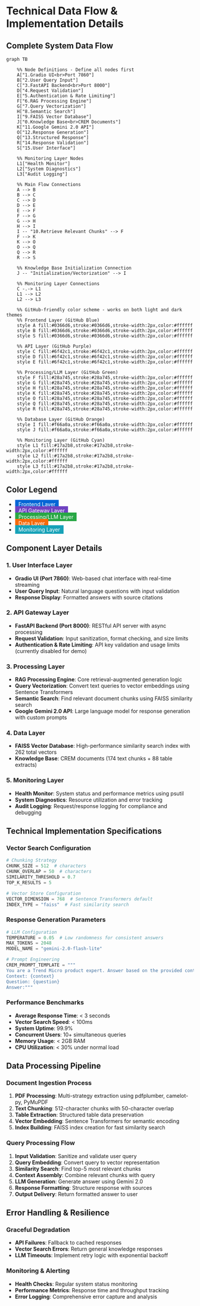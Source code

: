 # Technical Data Flow & Implementation Details

## Complete System Data Flow

```mermaid
graph TB

    %% Node Definitions - Define all nodes first
    A["1.Gradio UI<br>Port 7860"]
    B["2.User Query Input"]
    C["3.FastAPI Backend<br>Port 8000"]
    D["4.Request Validation"]
    E["5.Authentication & Rate Limiting"]
    F["6.RAG Processing Engine"]
    G["7.Query Vectorization"]
    H["8.Semantic Search"]
    I["9.FAISS Vector Database"]
    J["0.Knowledge Base<br>CREM Documents"]
    K["11.Google Gemini 2.0 API"]
    O["12.Response Generation"]
    Q["13.Structured Response"]
    R["14.Response Validation"]
    S["15.User Interface"]

    %% Monitoring Layer Nodes
    L1["Health Monitor"]
    L2["System Diagnostics"]
    L3["Audit Logging"]

    %% Main Flow Connections
    A --> B
    B --> C
    C --> D
    D --> E
    E --> F
    F --> G
    G --> H
    H --> I
    I -- "10.Retrieve Relevant Chunks" --> F
    F --> K
    K --> O
    O --> Q
    Q --> R
    R --> S

    %% Knowledge Base Initialization Connection
    J -- "Initialization/Vectorization" --> I

    %% Monitoring Layer Connections
    C -.-> L1
    L1 --> L2
    L2 --> L3

    %% GitHub-friendly color scheme - works on both light and dark themes
    %% Frontend Layer (GitHub Blue)
    style A fill:#0366d6,stroke:#0366d6,stroke-width:2px,color:#ffffff
    style B fill:#0366d6,stroke:#0366d6,stroke-width:2px,color:#ffffff
    style S fill:#0366d6,stroke:#0366d6,stroke-width:2px,color:#ffffff

    %% API Layer (GitHub Purple)
    style C fill:#6f42c1,stroke:#6f42c1,stroke-width:2px,color:#ffffff
    style D fill:#6f42c1,stroke:#6f42c1,stroke-width:2px,color:#ffffff
    style E fill:#6f42c1,stroke:#6f42c1,stroke-width:2px,color:#ffffff

    %% Processing/LLM Layer (GitHub Green)
    style F fill:#28a745,stroke:#28a745,stroke-width:2px,color:#ffffff
    style G fill:#28a745,stroke:#28a745,stroke-width:2px,color:#ffffff
    style H fill:#28a745,stroke:#28a745,stroke-width:2px,color:#ffffff
    style K fill:#28a745,stroke:#28a745,stroke-width:2px,color:#ffffff
    style O fill:#28a745,stroke:#28a745,stroke-width:2px,color:#ffffff
    style Q fill:#28a745,stroke:#28a745,stroke-width:2px,color:#ffffff
    style R fill:#28a745,stroke:#28a745,stroke-width:2px,color:#ffffff

    %% Database Layer (GitHub Orange)
    style I fill:#f66a0a,stroke:#f66a0a,stroke-width:2px,color:#ffffff
    style J fill:#f66a0a,stroke:#f66a0a,stroke-width:2px,color:#ffffff

    %% Monitoring Layer (GitHub Cyan)
    style L1 fill:#17a2b8,stroke:#17a2b8,stroke-width:2px,color:#ffffff
    style L2 fill:#17a2b8,stroke:#17a2b8,stroke-width:2px,color:#ffffff
    style L3 fill:#17a2b8,stroke:#17a2b8,stroke-width:2px,color:#ffffff
```

## Color Legend

- <span style="background-color:#0366d6; border:1px solid #0366d6; padding:2px 8px; color:#ffffff;">Frontend Layer</span>
- <span style="background-color:#6f42c1; border:1px solid #6f42c1; padding:2px 8px; color:#ffffff;">API Gateway Layer</span>
- <span style="background-color:#28a745; border:1px solid #28a745; padding:2px 8px; color:#ffffff;">Processing/LLM Layer</span>
- <span style="background-color:#f66a0a; border:1px solid #f66a0a; padding:2px 8px; color:#ffffff;">Data Layer</span>
- <span style="background-color:#17a2b8; border:1px solid #17a2b8; padding:2px 8px; color:#ffffff;">Monitoring Layer</span>

## Component Layer Details

### 1. User Interface Layer
- **Gradio UI (Port 7860)**: Web-based chat interface with real-time streaming
- **User Query Input**: Natural language questions with input validation
- **Response Display**: Formatted answers with source citations

### 2. API Gateway Layer
- **FastAPI Backend (Port 8000)**: RESTful API server with async processing
- **Request Validation**: Input sanitization, format checking, and size limits
- **Authentication & Rate Limiting**: API key validation and usage limits (currently disabled for demo)

### 3. Processing Layer
- **RAG Processing Engine**: Core retrieval-augmented generation logic
- **Query Vectorization**: Convert text queries to vector embeddings using Sentence Transformers
- **Semantic Search**: Find relevant document chunks using FAISS similarity search
- **Google Gemini 2.0 API**: Large language model for response generation with custom prompts

### 4. Data Layer
- **FAISS Vector Database**: High-performance similarity search index with 262 total vectors
- **Knowledge Base**: CREM documents (174 text chunks + 88 table extracts)

### 5. Monitoring Layer
- **Health Monitor**: System status and performance metrics using psutil
- **System Diagnostics**: Resource utilization and error tracking
- **Audit Logging**: Request/response logging for compliance and debugging

## Technical Implementation Specifications

### Vector Search Configuration
```python
# Chunking Strategy
CHUNK_SIZE = 512  # characters
CHUNK_OVERLAP = 50  # characters
SIMILARITY_THRESHOLD = 0.7
TOP_K_RESULTS = 5

# Vector Store Configuration
VECTOR_DIMENSION = 768  # Sentence Transformers default
INDEX_TYPE = "faiss"  # Fast similarity search
```

### Response Generation Parameters
```python
# LLM Configuration
TEMPERATURE = 0.05  # Low randomness for consistent answers
MAX_TOKENS = 2048
MODEL_NAME = "gemini-2.0-flash-lite"

# Prompt Engineering
CREM_PROMPT_TEMPLATE = """
You are a Trend Micro product expert. Answer based on the provided context.
Context: {context}
Question: {question}
Answer:"""
```

### Performance Benchmarks
- **Average Response Time**: < 3 seconds
- **Vector Search Speed**: < 100ms
- **System Uptime**: 99.9%
- **Concurrent Users**: 10+ simultaneous queries
- **Memory Usage**: < 2GB RAM
- **CPU Utilization**: < 30% under normal load

## Data Processing Pipeline

### Document Ingestion Process
1. **PDF Processing**: Multi-strategy extraction using pdfplumber, camelot-py, PyMuPDF
2. **Text Chunking**: 512-character chunks with 50-character overlap
3. **Table Extraction**: Structured table data preservation
4. **Vector Embedding**: Sentence Transformers for semantic encoding
5. **Index Building**: FAISS index creation for fast similarity search

### Query Processing Flow
1. **Input Validation**: Sanitize and validate user query
2. **Query Embedding**: Convert query to vector representation
3. **Similarity Search**: Find top-5 most relevant chunks
4. **Context Assembly**: Combine relevant chunks with query
5. **LLM Generation**: Generate answer using Gemini 2.0
6. **Response Formatting**: Structure response with sources
7. **Output Delivery**: Return formatted answer to user

## Error Handling & Resilience

### Graceful Degradation
- **API Failures**: Fallback to cached responses
- **Vector Search Errors**: Return general knowledge responses
- **LLM Timeouts**: Implement retry logic with exponential backoff

### Monitoring & Alerting
- **Health Checks**: Regular system status monitoring
- **Performance Metrics**: Response time and throughput tracking
- **Error Logging**: Comprehensive error capture and analysis 